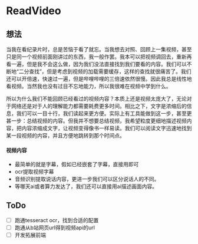 # ReadVideo

## 想法
当我在看纪录片时，总是苦恼于看了就忘。当我想去对照、回顾上一集视频，甚至只是同一个视频前面刚讲过的东西，我一般作罢。我本可以把视频调回去，重新再看一遍，但是我不会这么做，因为我们没法直接找到我们要看的内容。我们可以不断地“二分查找”，但是考虑到视频的加载需要缓存，这样的查找就很痛苦了。我们还可以开倍速，快速过一遍，但是哔哩哔哩的三倍速依然很慢。因此我总是线性地看视频。当然我也没有过目不忘地能力，所以我很难在视频中学到什么。

所以为什么我们不能回顾已经看过的视频内容？本质上还是视频太庞大了，无论对于网络还是对于人的理解能力都需要耗费更多时间。相比之下，文字是浓缩后的信息，我们可以一目十行，我们读起来更方便。实际上有工具能做到这一步，甚至更甚一步：总结视频的内容。但我并不想要总结视频，我希望粒度更细地描述视频内容，把内容浓缩成文字，让视频变得像书一样易读。我们可以阅读文字迅速地找到某一段视频的内容，并且方便地跳转到那个时间点。

#### 视频内容
- 最简单的就是字幕，假如已经嵌套了字幕，直接用即可
- ocr提取视频字幕
- 音频识别提取说话内容，更进一步我们可以区分说话人的不同。
- 等哪天ai或者算力发达了，我们还可以直接用ai描述画面内容。

## ToDo
- [ ] 跑通tesseract ocr，找到合适的配置
- [ ] 跑通从b站网页url得到视频api的url
- [ ] 开发拓展前端
